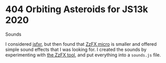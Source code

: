 # 404 Orbiting Asteroids for JS13k 2020


Sounds 

I considered [jsfxr](https://github.com/mneubrand/jsfxr), but then found that [ZzFX micro](https://github.com/KilledByAPixel/ZzFX/blob/master/ZzFX.micro.js) is smaller and offered simple sound effects that I was looking for. I created the sounds by experimenting with [the ZzFX tool](https://killedbyapixel.github.io/ZzFX/), and put everything into a `sounds.js` file.
